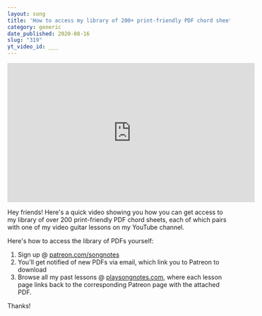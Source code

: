 ```yaml
---
layout: song
title: 'How to access my library of 200+ print-friendly PDF chord sheets'
category: generic
date_published: 2020-08-16
slug: "319"
yt_video_id: ___
---
```


<!-- patreon_lesson_available: true
patreon_lesson_url: https://www.patreon.com/posts/32888140 -->

<iframe width="560" height="315" src="https://www.youtube.com/embed/-wUT2i9GHmM" frameborder="0" allow="accelerometer; autoplay; encrypted-media; gyroscope; picture-in-picture" allowfullscreen></iframe>

Hey friends! Here's a quick video showing you how you can get access to my library of over 200 print-friendly PDF chord sheets, each of which pairs with one of my video guitar lessons on my YouTube channel.

Here's how to access the library of PDFs yourself:

1. Sign up @ <a href="https://patreon.com/songnotes">patreon.com/songnotes</a>
2. You'll get notified of new PDFs via email, which link you to Patreon to download
3. Browse all my past lessons @ <a href="https://playsongnotes.com">playsongnotes.com</a>, where each lesson page links back to the corresponding Patreon page with the attached PDF.

Thanks!
